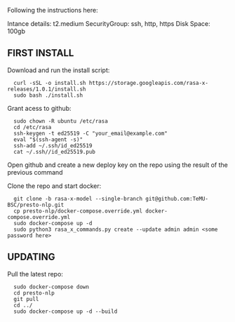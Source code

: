 Following the instructions here:

Intance details:
t2.medium
SecurityGroup:
ssh, http, https
Disk Space:
100gb

## FIRST INSTALL

Download and run the install script: 
```
  curl -sSL -o install.sh https://storage.googleapis.com/rasa-x-releases/1.0.1/install.sh
  sudo bash ./install.sh
```

Grant acess to github:
```
  sudo chown -R ubuntu /etc/rasa
  cd /etc/rasa
  ssh-keygen -t ed25519 -C "your_email@example.com"
  eval "$(ssh-agent -s)"
  ssh-add ~/.ssh/id_ed25519
  cat ~/.ssh//id_ed25519.pub

```
Open github and create a new deploy key on the repo using the result of the previous command


Clone the repo and start docker:
```
  git clone -b rasa-x-model --single-branch git@github.com:TeMU-BSC/presto-nlp.git
  cp presto-nlp/docker-compose.override.yml docker-compose.override.yml
  sudo docker-compose up -d
  sudo python3 rasa_x_commands.py create --update admin admin <some password here>
```

## UPDATING

Pull the latest repo:
```
  sudo docker-compose down
  cd presto-nlp
  git pull
  cd ../
  sudo docker-compose up -d --build
```
